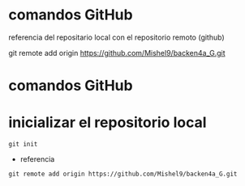 # comandos GitHub
referencia del repositario local con el repositorio remoto (github)

git remote add origin https://github.com/Mishel9/backen4a_G.git

# comandos GitHub

# inicializar el repositorio local 

``` 
git init
```

- referencia
```
git remote add origin https://github.com/Mishel9/backen4a_G.git
```